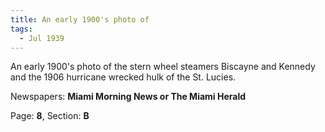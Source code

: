 ```yaml
---  
title: An early 1900's photo of  
tags:  
  - Jul 1939  
---  
```

  
An early 1900's photo of the stern wheel steamers Biscayne and Kennedy and the 1906 hurricane wrecked hulk of the St. Lucies.  
  
Newspapers: **Miami Morning News or The Miami Herald**  
  
Page: **8**, Section: **B** 
